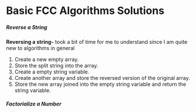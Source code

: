 # Basic FCC Algorithms Solutions

##### Reverse a String
__Reversing a string-__ took a bit of time for me to understand since I am quite new to algorithms in general 

1. Create a new empty array.
2. Store the split string into the array.
3. Create a empty string variable.
4. Create another array and store the reversed version of the original array.
5. Store the new array joined into the empty string variable and return the string variable.

##### Factorialize a Number
